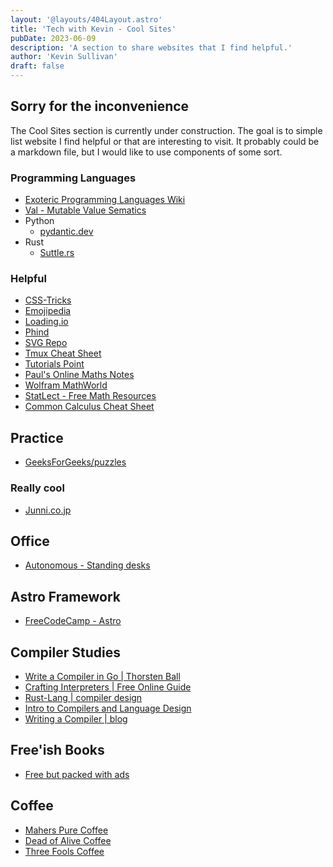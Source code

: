 ```yaml
---
layout: '@layouts/404Layout.astro'
title: 'Tech with Kevin - Cool Sites'
pubDate: 2023-06-09
description: 'A section to share websites that I find helpful.'
author: 'Kevin Sullivan'
draft: false
---
```


## Sorry for the inconvenience

The Cool Sites section is currently under construction. The goal is to simple list website I find helpful or that are interesting to visit. It probably could be a markdown file, but I would like to use components of some sort. 

### Programming Languages

+ [Exoteric Programming Languages Wiki](https://esolangs.org/wiki/Main_Page)
+ [Val - Mutable Value Sematics](https://www.val-lang.dev/)
+ Python
    + [pydantic.dev](https://docs.pydantic.dev/latest/)
+ Rust
    + [Suttle.rs](https://www.shuttle.rs/)

### Helpful

+ [CSS-Tricks](https://css-tricks.com/)
+ [Emojipedia](https://emojipedia.org/)
+ [Loading.io](https://loading.io/)
+ [Phind](https://www.phind.com/)
+ [SVG Repo](https://www.svgrepo.com/)
+ [Tmux Cheat Sheet](https://tmuxcheatsheet.com/)
+ [Tutorials Point](https://www.tutorialspoint.com/)
+ [Paul's Online Maths Notes](https://tutorial.math.lamar.edu/)
+ [Wolfram MathWorld](https://mathworld.wolfram.com/)
+ [StatLect - Free Math Resources](https://www.statlect.com/)
+ [Common Calculus Cheat Sheet](http://www.cheat-sheets.org/saved-copy/Common_Derivatives_Integrals.pdf)

## Practice

+ [GeeksForGeeks/puzzles](https://www.geeksforgeeks.org/puzzles/)

### Really cool

+ [Junni.co.jp](https://next.junni.co.jp/)

## Office

+ [Autonomous - Standing desks](https://www.autonomous.ai/en-IE)

## Astro Framework

+ [FreeCodeCamp - Astro](https://www.freecodecamp.org/news/how-to-use-the-astro-ui-framework/)

## Compiler Studies

+ [Write a Compiler in Go | Thorsten Ball](https://compilerbook.com)
+ [Crafting Interpreters | Free Online Guide](https://craftinginterpreters.com/)
+ [Rust-Lang | compiler design](https://rust-hosted-langs.github.io/book/chapter-interp-compiler-design.html)
+ [Intro to Compilers and Language Design](www3.nd.edu/~dthain/compilerbook)
+ [Writing a Compiler | blog](https://norasandler.com/2017/11/29/Write-a-Compiler.html)

## Free'ish Books

+ [Free but packed with ads](https://freecomputerbooks.com/)

## Coffee

+ [Mahers Pure Coffee](https://maherspurecoffee.ie/)
+ [Dead of Alive Coffee](https://www.deadoralivecoffee.com/)
+ [Three Fools Coffee](https://threefoolscoffee.ie/)